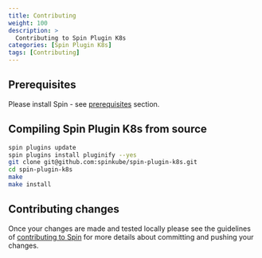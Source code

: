 ```yaml
---
title: Contributing
weight: 100
description: >
  Contributing to Spin Plugin K8s
categories: [Spin Plugin K8s]
tags: [Contributing]
---
```


## Prerequisites

Please install Spin - see [prerequisites](../../spin-operator/prerequisites/_index.md#spin) section.

## Compiling Spin Plugin K8s from source

```bash
spin plugins update
spin plugins install pluginify --yes
git clone git@github.com:spinkube/spin-plugin-k8s.git
cd spin-plugin-k8s
make 
make install
```

## Contributing changes

Once your changes are made and tested locally please see the guidelines of [contributing to Spin](https://developer.fermyon.com/spin/v2/contributing-spin) for more details about committing and pushing your changes.